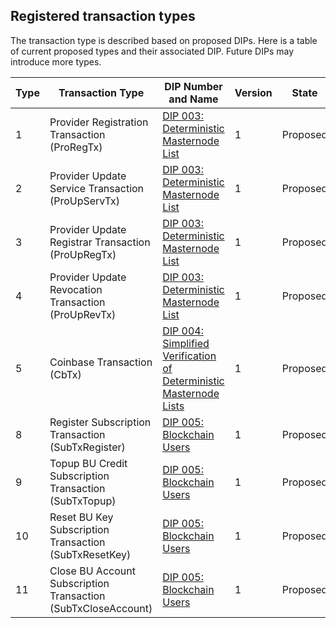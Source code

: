 ## Registered transaction types

The transaction type is described based on proposed DIPs.
Here is a table of current proposed types and their associated DIP. Future DIPs
may introduce more types.

| Type | Transaction Type | DIP Number and Name | Version |	State |
| ---- | ---------------- | ------------------- | ------- |	----- |
| 1 | Provider Registration Transaction (ProRegTx) | [DIP 003: Deterministic Masternode List](https://github.com/dashpay/dips/blob/master/dip-0003.md) | 1 | Proposed	|
| 2 | Provider Update Service Transaction (ProUpServTx) | [DIP 003: Deterministic Masternode List](https://github.com/dashpay/dips/blob/master/dip-0003.md) | 1 |	Proposed |
| 3 | Provider Update Registrar Transaction (ProUpRegTx) | [DIP 003: Deterministic Masternode List](https://github.com/dashpay/dips/blob/master/dip-0003.md) | 1 |	Proposed |
| 4 | Provider Update Revocation Transaction (ProUpRevTx) | [DIP 003: Deterministic Masternode List](https://github.com/dashpay/dips/blob/master/dip-0003.md) | 1 |	Proposed |
| 5 | Coinbase Transaction (CbTx) | [DIP 004: Simplified Verification of Deterministic Masternode Lists](https://github.com/dashpay/dips/blob/master/dip-0004.md) | 1 |	Proposed |
| 8 | Register Subscription Transaction (SubTxRegister) | [DIP 005: Blockchain Users](https://github.com/dashpay/dips/blob/master/dip-0005.md) | 1 |	Proposed |
| 9 | Topup BU Credit Subscription Transaction (SubTxTopup) | [DIP 005: Blockchain Users](https://github.com/dashpay/dips/blob/master/dip-0005.md) | 1 |	Proposed |
| 10 | Reset BU Key Subscription Transaction (SubTxResetKey) | [DIP 005: Blockchain Users](https://github.com/dashpay/dips/blob/master/dip-0005.md) | 1 |	Proposed |
| 11 | Close BU Account Subscription Transaction (SubTxCloseAccount) | [DIP 005: Blockchain Users](https://github.com/dashpay/dips/blob/master/dip-0005.md) | 1 |	Proposed |
